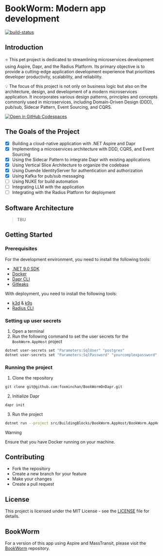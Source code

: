 # BookWorm: Modern app development

<a href="https://github.com/foxminchan/BookWormOnDapr/blob/main/LICENSE">
	<img alt="build-status" src="https://img.shields.io/github/license/foxminchan/BookWormOnDapr?color=%234275f5&style=flat-square" />
</a>

## Introduction

⭐ This pet project is dedicated to streamlining microservices development using Aspire, Dapr, and the Radius Platform. Its primary objective is to provide a cutting-edge application development experience that prioritizes developer productivity, scalability, and reliability.

💡 The focus of this project is not only on business logic but also on the architecture, design, and development of a modern microservices application. It incorporates various design patterns, principles and concepts commonly used in microservices, including Domain-Driven Design (DDD), pub/sub, Sidecar Pattern, Event Sourcing, and CQRS.

<div>
  <a href="https://codespaces.new/foxminchan/BookWormOnDapr?quickstart=1">
    <img alt="Open in GitHub Codespaces" src="https://github.com/codespaces/badge.svg">
  </a>
</div>

## The Goals of the Project

- [x] Building a cloud-native application with .NET Aspire and Dapr
- [x] Implementing a microservices architecture with DDD, CQRS, and Event Sourcing
- [x] Using the Sidecar Pattern to integrate Dapr with existing applications
- [x] Using Vertical Slice Architecture to organize the codebase
- [x] Using Duende IdentityServer for authentication and authorization
- [x] Using Kafka for pub/sub messaging
- [ ] Using NUKE for build automation
- [ ] Integrating LLM with the application
- [ ] Integrating with the Radius Platform for deployment

## Software Architecture

> TBU

## Getting Started

### Prerequisites

For the development environment, you need to install the following tools:

- [.NET 9.0 SDK](https://dotnet.microsoft.com/download/dotnet/9.0)
- [Docker](https://www.docker.com/products/docker-desktop)
- [Dapr CLI](https://docs.dapr.io/getting-started/install-dapr-cli/)
- [Gitleaks](https://gitleaks.io/)

With deployment, you need to install the following tools:

- [k3d](https://k3d.io/) & [k9s](https://k9scli.io/)
- [Radius CLI](https://docs.radapp.io/installation/)

### Setting up user secrets

1. Open a terminal
2. Run the following command to set the user secrets for the `BookWorm.AppHost` project

```bash
dotnet user-secrets set "Parameters:SqlUser" "postgres"
dotnet user-secrets set "Parameters:SqlPassword" "yourcomplexpassword"
```

### Running the project

1. Clone the repository

```bash
git clone git@github.com:foxminchan/BookWormOnDapr.git
```

2. Initialize Dapr

```bash
dapr init
```

3. Run the project

```bash
dotnet run --project src/BuildingBlocks/BookWorm.AppHost/BookWorm.AppHost.csproj
```

> [!WARNING]
> Ensure that you have Docker running on your machine.

## Contributing

- Fork the repository
- Create a new branch for your feature
- Make your changes
- Create a pull request

## License

This project is licensed under the MIT License - see the [LICENSE](LICENSE) file for details.

## BookWorm

For a version of this app using Aspire and MassTransit, please visit the [BookWorm](https://github.com/foxminchan/BookWorm) repository.
